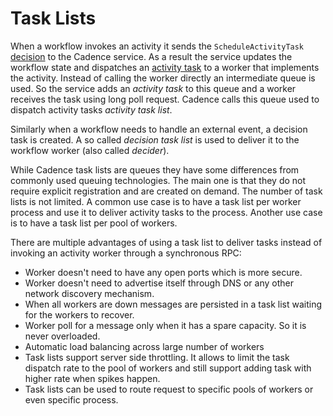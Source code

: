 # Task Lists

When a workflow invokes an activity it sends the ```ScheduleActivityTask``` [decision](../04_glossary#decision) to the 
Cadence service. As a result the service updates the workflow state and dispatches 
an [activity task](../04_glossary#activity-task) to a worker that implements the activity. 
Instead of calling the worker directly an intermediate queue is used. So the service adds an _activity task_ to this 
queue and a worker receives the task using long poll request. 
Cadence calls this queue used to dispatch activity tasks *activity task list*.

Similarly when a workflow needs to handle an external event, a decision task is created. A so called *decision task list* is
used to deliver it to the workflow worker (also called _decider_).

While Cadence task lists are queues they have some differences from commonly used queuing technologies. 
The main one is that they do not require explicit registration and are created on demand. The number of task lists
is not limited. A common use case is to have a task list per worker process and use it to deliver activity tasks
to the process. Another use case is to have a task list per pool of workers.

There are multiple advantages of using a task list to deliver tasks instead of invoking an activity 
worker through a synchronous RPC:

* Worker doesn't need to have any open ports which is more secure.
* Worker doesn't need to advertise itself through DNS or any other network discovery mechanism.
* When all workers are down messages are persisted in a task list waiting for the workers to recover.
* Worker poll for a message only when it has a spare capacity. So it is never overloaded.
* Automatic load balancing across large number of workers
* Task lists support server side throttling. It allows to limit the task dispatch rate to the pool of workers and still support adding task with higher rate when spikes happen.
* Task lists can be used to route request to specific pools of workers or even specific process.
